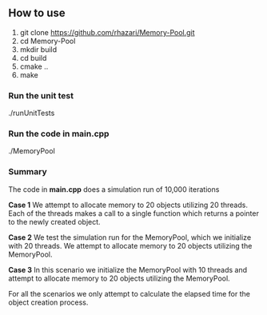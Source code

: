 ## How to use ##
1. git clone https://github.com/rhazari/Memory-Pool.git
2. cd Memory-Pool
3. mkdir build
4. cd build
5. cmake ..
6. make

### Run the unit test ###
./runUnitTests

### Run the code in main.cpp ###
./MemoryPool

### Summary ###
The code in **main.cpp** does a simulation run of 10,000 iterations

**Case 1** We attempt to allocate memory to 20 objects utilizing 20 threads. Each of the threads
makes a call to a single function which returns a pointer to the newly created object.

**Case 2** We test the simulation run for the MemoryPool, which we initialize with 20 threads.
We attempt to allocate memory to 20 objects utilizing the MemoryPool.

**Case 3** In this scenario we initialize the MemoryPool with 10 threads and attempt to allocate memory to 20 objects utilizing the MemoryPool.

For all the scenarios we only attempt to calculate the elapsed time for the object creation process.




